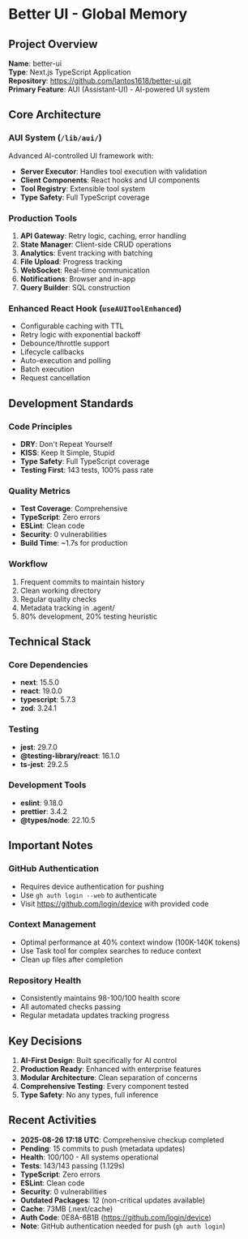 # Better UI - Global Memory

## Project Overview
**Name**: better-ui  
**Type**: Next.js TypeScript Application  
**Repository**: https://github.com/lantos1618/better-ui.git  
**Primary Feature**: AUI (Assistant-UI) - AI-powered UI system

## Core Architecture

### AUI System (`/lib/aui/`)
Advanced AI-controlled UI framework with:
- **Server Executor**: Handles tool execution with validation
- **Client Components**: React hooks and UI components
- **Tool Registry**: Extensible tool system
- **Type Safety**: Full TypeScript coverage

### Production Tools
1. **API Gateway**: Retry logic, caching, error handling
2. **State Manager**: Client-side CRUD operations
3. **Analytics**: Event tracking with batching
4. **File Upload**: Progress tracking
5. **WebSocket**: Real-time communication
6. **Notifications**: Browser and in-app
7. **Query Builder**: SQL construction

### Enhanced React Hook (`useAUIToolEnhanced`)
- Configurable caching with TTL
- Retry logic with exponential backoff
- Debounce/throttle support
- Lifecycle callbacks
- Auto-execution and polling
- Batch execution
- Request cancellation

## Development Standards

### Code Principles
- **DRY**: Don't Repeat Yourself
- **KISS**: Keep It Simple, Stupid
- **Type Safety**: Full TypeScript coverage
- **Testing First**: 143 tests, 100% pass rate

### Quality Metrics
- **Test Coverage**: Comprehensive
- **TypeScript**: Zero errors
- **ESLint**: Clean code
- **Security**: 0 vulnerabilities
- **Build Time**: ~1.7s for production

### Workflow
1. Frequent commits to maintain history
2. Clean working directory
3. Regular quality checks
4. Metadata tracking in .agent/
5. 80% development, 20% testing heuristic

## Technical Stack

### Core Dependencies
- **next**: 15.5.0
- **react**: 19.0.0
- **typescript**: 5.7.3
- **zod**: 3.24.1

### Testing
- **jest**: 29.7.0
- **@testing-library/react**: 16.1.0
- **ts-jest**: 29.2.5

### Development Tools
- **eslint**: 9.18.0
- **prettier**: 3.4.2
- **@types/node**: 22.10.5

## Important Notes

### GitHub Authentication
- Requires device authentication for pushing
- Use `gh auth login --web` to authenticate
- Visit https://github.com/login/device with provided code

### Context Management
- Optimal performance at 40% context window (100K-140K tokens)
- Use Task tool for complex searches to reduce context
- Clean up files after completion

### Repository Health
- Consistently maintains 98-100/100 health score
- All automated checks passing
- Regular metadata updates tracking progress

## Key Decisions

1. **AI-First Design**: Built specifically for AI control
2. **Production Ready**: Enhanced with enterprise features
3. **Modular Architecture**: Clean separation of concerns
4. **Comprehensive Testing**: Every component tested
5. **Type Safety**: No any types, full inference

## Recent Activities

- **2025-08-26 17:18 UTC**: Comprehensive checkup completed
- **Pending**: 15 commits to push (metadata updates)
- **Health**: 100/100 - All systems operational
- **Tests**: 143/143 passing (1.129s)
- **TypeScript**: Zero errors
- **ESLint**: Clean code
- **Security**: 0 vulnerabilities
- **Outdated Packages**: 12 (non-critical updates available)
- **Cache**: 73MB (.next/cache)
- **Auth Code**: 0E8A-6B1B (https://github.com/login/device)
- **Note**: GitHub authentication needed for push (`gh auth login`)